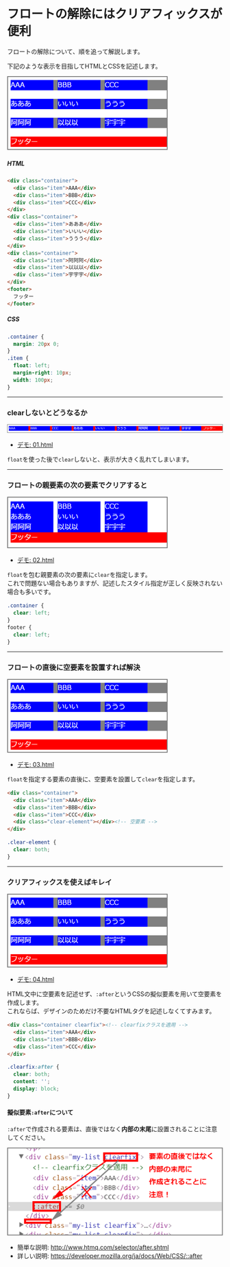 # フロートの解除にはクリアフィックスが便利

フロートの解除について、順を追って解説します。

下記のような表示を目指してHTMLとCSSを記述します。

![](03.png)

##### HTML
```html
<div class="container">
  <div class="item">AAA</div>
  <div class="item">BBB</div>
  <div class="item">CCC</div>
</div>
<div class="container">
  <div class="item">あああ</div>
  <div class="item">いいい</div>
  <div class="item">ううう</div>
</div>
<div class="container">
  <div class="item">阿阿阿</div>
  <div class="item">以以以</div>
  <div class="item">宇宇宇</div>
</div>
<footer>
  フッター
</footer>
```

##### CSS
```css
.container {
  margin: 20px 0;
}
.item {
  float: left;
  margin-right: 10px;
  width: 100px;
}
```

- - -
### clearしないとどうなるか
![](01.png)

- [デモ: 01.html](http://sutara79.github.io/demo-clearfix/01.html)

`float`を使った後で`clear`しないと、表示が大きく乱れてしまいます。


- - -
### フロートの親要素の次の要素でクリアすると
![](02.png)

- [デモ: 02.html](http://sutara79.github.io/demo-clearfix/02.html)

`float`を包む親要素の次の要素に`clear`を指定します。  
これで問題ない場合もありますが、記述したスタイル指定が正しく反映されない場合も多いです。

```css
.container {
  clear: left;
}
footer {
  clear: left;
}
```

- - -
### フロートの直後に空要素を設置すれば解決
![](03.png)

- [デモ: 03.html](http://sutara79.github.io/demo-clearfix/03.html)

`float`を指定する要素の直後に、空要素を設置して`clear`を指定します。

```html
<div class="container">
  <div class="item">AAA</div>
  <div class="item">BBB</div>
  <div class="item">CCC</div>
  <div class="clear-element"></div><!-- 空要素 -->
</div>
```

```css
.clear-element {
  clear: both;
}
```

- - -
### クリアフィックスを使えばキレイ
![](03.png)

- [デモ: 04.html](http://sutara79.github.io/demo-clearfix/04.html)

HTML文中に空要素を記述せず、`:after`というCSSの擬似要素を用いて空要素を作成します。  
これならば、デザインのためだけ不要なHTMLタグを記述しなくてすみます。

```html
<div class="container clearfix"><!-- clearfixクラスを適用 -->
  <div class="item">AAA</div>
  <div class="item">BBB</div>
  <div class="item">CCC</div>
</div>
```

```css
.clearfix:after {
  clear: both;
  content: '';
  display: block;
}
```

#### 擬似要素`:after`について
`:after`で作成される要素は、直後ではなく**内部の末尾**に設置されることに注意してください。

![](04.png)


- 簡単な説明: http://www.htmq.com/selector/after.shtml
- 詳しい説明: https://developer.mozilla.org/ja/docs/Web/CSS/::after
